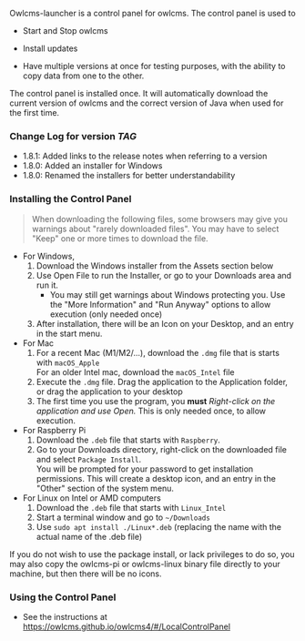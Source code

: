 Owlcms-launcher is a control panel for owlcms.  The control panel is used to

- Start and Stop owlcms

- Install updates
- Have multiple versions at once for testing purposes, with the ability to copy data from one to the other.

The control panel is installed once. It will automatically download the current version of owlcms and the correct version of Java when used for the first time.

### Change Log for version _TAG_

- 1.8.1: Added links to the release notes when referring to a version
- 1.8.0: Added an installer for Windows
- 1.8.0: Renamed the installers for better understandability

### Installing the Control Panel

> When downloading the following files, some browsers may give you warnings about "rarely downloaded files".   You may have to select "Keep" one or more times to download the file.

- For Windows, 
  1. Download the Windows installer from the Assets section below
  2. Use Open File to run the Installer, or go to your Downloads area and run it.
     - You may still get warnings about Windows protecting you. Use the "More Information"  and "Run Anyway" options to allow execution (only needed once)
  3. After installation, there will be an Icon on your Desktop, and an entry in the start menu.
- For Mac
  1. For a recent Mac (M1/M2/...), download the `.dmg`  file that is starts with `macOS_Apple`  
     For an older Intel mac, download the `macOS_Intel` file
  2. Execute the `.dmg` file.  Drag the application to the Application folder, or drag the application to your desktop
  3. The first time you use the program, you **must** *Right-click on the application and use Open.*  This is only needed once, to allow execution.
- For Raspberry Pi
  1. Download the `.deb` file that starts with `Raspberry`.
  2. Go to your Downloads directory, right-click on the downloaded file and select `Package Install`.  
     You will be prompted for your password to get installation permissions. This will create a desktop icon, and an entry in the "Other" section of the system menu.
- For Linux on Intel or AMD computers
  1. Download the `.deb` file that starts with `Linux_Intel`
  2. Start a terminal window and go to `~/Downloads`
  5. Use `sudo apt install ./Linux*.deb` (replacing the name with the actual name of the .deb file)

If you do not wish to use the package install, or lack privileges to do so, you may also copy the owlcms-pi or owlcms-linux binary file directly to your machine, but then there will be no icons.

### Using the Control Panel

- See the instructions at https://owlcms.github.io/owlcms4/#/LocalControlPanel